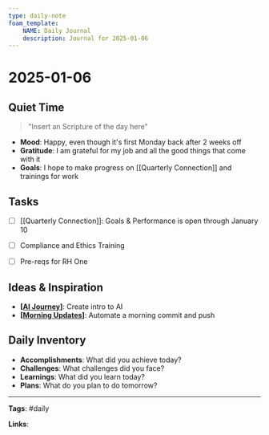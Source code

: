 ```yaml
---
type: daily-note
foam_template:
    NAME: Daily Journal
    description: Journal for 2025-01-06
---
```


# 2025-01-06

## Quiet Time

> "Insert an Scripture of the day here"

- **Mood**: Happy, even though it's first Monday back after 2 weeks off
- **Gratitude**: I am grateful for my job and all the good things that come with it
- **Goals**: I hope to make progress on [[Quarterly Connection]] and trainings for work

## Tasks

- [ ] [[Quarterly Connection]]: Goals & Performance is open through January 10
- [ ] Compliance and Ethics Training
- [ ] Pre-reqs for RH One


## Ideas & Inspiration

- **[[AI Journey]]**: Create intro to AI
- **[[Morning Updates]]**: Automate a morning commit and push 


## Daily Inventory

- **Accomplishments**: What did you achieve today?
- **Challenges**: What challenges did you face?
- **Learnings**: What did you learn today?
- **Plans**: What do you plan to do tomorrow?

---

**Tags**: #daily

**Links**:

[//begin]: # "Autogenerated link references for markdown compatibility"
[AI Journey]: <../AI Journey.md> "AI Journey"
[Morning Updates]: <../Morning Updates.md> "Morning Updates"
[//end]: # "Autogenerated link references"